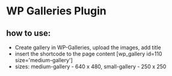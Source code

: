 # WP Galleries Plugin

## how to use:
- Create gallery in WP-Galleries, upload the images, add title
- insert the shortcode to the page content [wp_gallery id=110 size='medium-gallery']
- sizes: medium-gallery - 640 x 480, small-gallery - 250 x 250